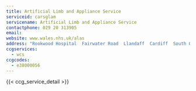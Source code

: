 ```yaml
---
title: Artificial Limb and Appliance Service
serviceid: carsglam
servicename: Artificial Limb and Appliance Service
contactphone: 029 20 313905
email:
website: www.wales.nhs.uk/alas
address: "Rookwood Hospital  Fairwater Road  Llandaff  Cardiff  South Glamorgan  CF5 2YN"
ccgservices:
  - wcs
ccgcodes:
  - e38000056
---
```


{{< ccg_service_detail >}}
